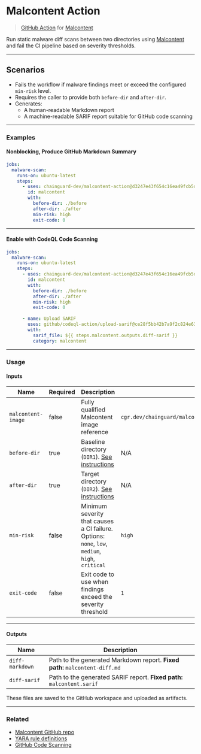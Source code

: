 # Malcontent Action

> [GitHub Action](https://github.com/features/actions) for [Malcontent](https://github.com/chainguard-dev/malcontent)

Run static malware diff scans between two directories using [Malcontent](https://github.com/chainguard-dev/malcontent) and fail the CI pipeline based on severity thresholds.

---

## Scenarios

- Fails the workflow if malware findings meet or exceed the configured `min-risk` level.
- Requires the caller to provide both `before-dir` and `after-dir`.
- Generates:
  - A human-readable Markdown report
  - A machine-readable SARIF report suitable for GitHub code scanning

---

### Examples

#### Nonblocking, Produce GitHub Markdown Summary

```yaml
jobs:
  malware-scan:
    runs-on: ubuntu-latest
    steps:
      - uses: chainguard-dev/malcontent-action@d3247e43f654c16ea49fcb5d11ff376f923e3035
        id: malcontent
        with:
          before-dir: ./before
          after-dir: ./after
          min-risk: high
          exit-code: 0
```
---

#### Enable with CodeQL Code Scanning 

```yaml
jobs:
  malware-scan:
    runs-on: ubuntu-latest
    steps:
      - uses: chainguard-dev/malcontent-action@d3247e43f654c16ea49fcb5d11ff376f923e3035
        id: malcontent
        with:
          before-dir: ./before
          after-dir: ./after
          min-risk: high
          exit-code: 0
    
      - name: Upload SARIF
        uses: github/codeql-action/upload-sarif@ce28f5bb42b7a9f2c824e633a3f6ee835bab6858 #v3.29.0 - 11 Jun 2025
        with:
          sarif_file: ${{ steps.malcontent.outputs.diff-sarif }}
          category: malcontent
```

---

### Usage

#### Inputs

| Name              | Required | Description                                                                                       | Default |
|-------------------|----------|---------------------------------------------------------------------------------------------------|---------|
| `malcontent-image`| false     | Fully qualified Malcontent image reference                                                       | `cgr.dev/chainguard/malcontent@sha256:fdfca44c401a5ca98af51292a821278644895bc1963f7a76a733d76647ff0ede` |
| `before-dir`      | true      | Baseline directory (`DIR1`). [See instructions](https://github.com/chainguard-dev/malcontent?tab=readme-ov-file#diff) | N/A     |
| `after-dir`       | true      | Target directory (`DIR2`). [See instructions](https://github.com/chainguard-dev/malcontent?tab=readme-ov-file#diff)   | N/A     |
| `min-risk`        | false     | Minimum severity that causes a CI failure. Options: `none`, `low`, `medium`, `high`, `critical`  | `high` |
| `exit-code`       | false     | Exit code to use when findings exceed the severity threshold                                     | `1`     |

---

#### Outputs

| Name             | Description                                                                 |
|------------------|-----------------------------------------------------------------------------|
| `diff-markdown`  | Path to the generated Markdown report. **Fixed path:** `malcontent-diff.md` |
| `diff-sarif`     | Path to the generated SARIF report. **Fixed path:** `malcontent.sarif`       |

These files are saved to the GitHub workspace and uploaded as artifacts.

---

### Related

- [Malcontent GitHub repo](https://github.com/chainguard-dev/malcontent)
- [YARA rule definitions](https://github.com/chainguard-dev/malcontent/tree/main/rules)
- [GitHub Code Scanning](https://docs.github.com/en/code-security/code-scanning/introduction-to-code-scanning/about-code-scanning)
